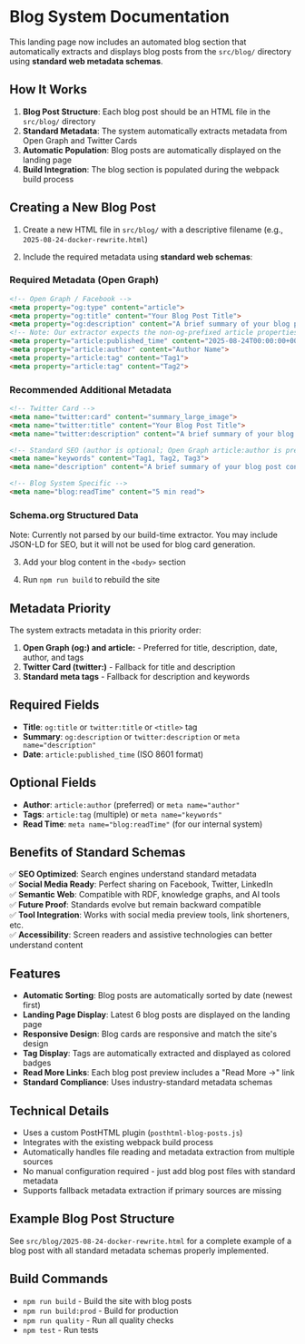 # Blog System Documentation

This landing page now includes an automated blog section that automatically extracts and displays blog posts from the `src/blog/` directory using **standard web metadata schemas**.

## How It Works

1. **Blog Post Structure**: Each blog post should be an HTML file in the `src/blog/` directory
2. **Standard Metadata**: The system automatically extracts metadata from Open Graph and Twitter Cards
3. **Automatic Population**: Blog posts are automatically displayed on the landing page
4. **Build Integration**: The blog section is populated during the webpack build process

## Creating a New Blog Post

1. Create a new HTML file in `src/blog/` with a descriptive filename (e.g., `2025-08-24-docker-rewrite.html`)

2. Include the required metadata using **standard web schemas**:

### **Required Metadata (Open Graph)**
```html
<!-- Open Graph / Facebook -->
<meta property="og:type" content="article">
<meta property="og:title" content="Your Blog Post Title">
<meta property="og:description" content="A brief summary of your blog post content.">
<!-- Note: Our extractor expects the non-og-prefixed article properties -->
<meta property="article:published_time" content="2025-08-24T00:00:00+00:00">
<meta property="article:author" content="Author Name">
<meta property="article:tag" content="Tag1">
<meta property="article:tag" content="Tag2">
```

### **Recommended Additional Metadata**
```html
<!-- Twitter Card -->
<meta name="twitter:card" content="summary_large_image">
<meta name="twitter:title" content="Your Blog Post Title">
<meta name="twitter:description" content="A brief summary of your blog post content.">

<!-- Standard SEO (author is optional; Open Graph article:author is preferred) -->
<meta name="keywords" content="Tag1, Tag2, Tag3">
<meta name="description" content="A brief summary of your blog post content.">

<!-- Blog System Specific -->
<meta name="blog:readTime" content="5 min read">
```

### **Schema.org Structured Data**
Note: Currently not parsed by our build-time extractor. You may include JSON-LD for SEO, but it will not be used for blog card generation.

3. Add your blog content in the `<body>` section

4. Run `npm run build` to rebuild the site

## Metadata Priority

The system extracts metadata in this priority order:
1. **Open Graph (og:) and article:** - Preferred for title, description, date, author, and tags
2. **Twitter Card (twitter:)** - Fallback for title and description
3. **Standard meta tags** - Fallback for description and keywords

## Required Fields

- **Title**: `og:title` or `twitter:title` or `<title>` tag
- **Summary**: `og:description` or `twitter:description` or `meta name="description"`
- **Date**: `article:published_time` (ISO 8601 format)

## Optional Fields

- **Author**: `article:author` (preferred) or `meta name="author"`
- **Tags**: `article:tag` (multiple) or `meta name="keywords"`
- **Read Time**: `meta name="blog:readTime"` (for our internal system)

## Benefits of Standard Schemas

✅ **SEO Optimized**: Search engines understand standard metadata  
✅ **Social Media Ready**: Perfect sharing on Facebook, Twitter, LinkedIn  
✅ **Semantic Web**: Compatible with RDF, knowledge graphs, and AI tools  
✅ **Future Proof**: Standards evolve but remain backward compatible  
✅ **Tool Integration**: Works with social media preview tools, link shorteners, etc.  
✅ **Accessibility**: Screen readers and assistive technologies can better understand content  

## Features

- **Automatic Sorting**: Blog posts are automatically sorted by date (newest first)
- **Landing Page Display**: Latest 6 blog posts are displayed on the landing page
- **Responsive Design**: Blog cards are responsive and match the site's design
- **Tag Display**: Tags are automatically extracted and displayed as colored badges
- **Read More Links**: Each blog post preview includes a "Read More →" link
- **Standard Compliance**: Uses industry-standard metadata schemas

## Technical Details

- Uses a custom PostHTML plugin (`posthtml-blog-posts.js`)
- Integrates with the existing webpack build process
- Automatically handles file reading and metadata extraction from multiple sources
- No manual configuration required - just add blog post files with standard metadata
- Supports fallback metadata extraction if primary sources are missing

## Example Blog Post Structure

See `src/blog/2025-08-24-docker-rewrite.html` for a complete example of a blog post with all standard metadata schemas properly implemented.

## Build Commands

- `npm run build` - Build the site with blog posts
- `npm run build:prod` - Build for production
- `npm run quality` - Run all quality checks
- `npm test` - Run tests
